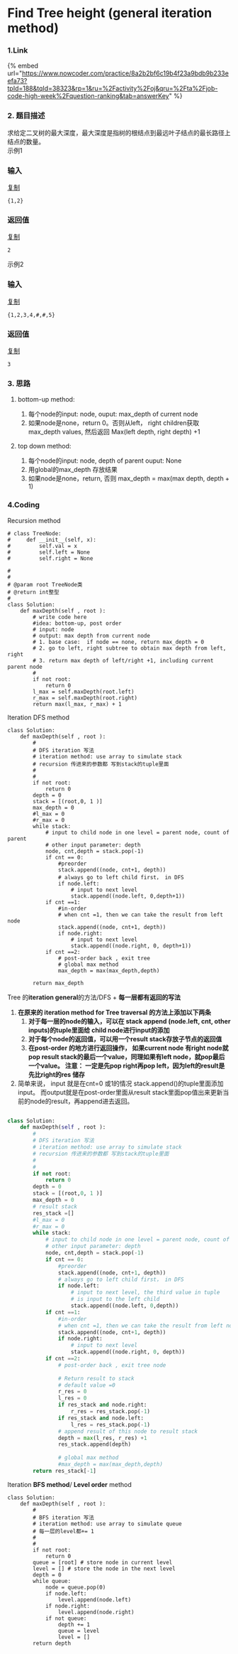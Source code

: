 # Find Tree height (general iteration method)



### 1.Link

{% embed url="https://www.nowcoder.com/practice/8a2b2bf6c19b4f23a9bdb9b233eefa73?tpId=188&tqId=38323&rp=1&ru=%2Factivity%2Foj&qru=%2Fta%2Fjob-code-high-week%2Fquestion-ranking&tab=answerKey" %}







### 2. 题目描述

求给定二叉树的最大深度，最大深度是指树的根结点到最远叶子结点的最长路径上结点的数量。\
示例1

### 输入

[复制](javascript:void\(0\);)

```
{1,2}
```

### 返回值

[复制](javascript:void\(0\);)

```
2
```

示例2

### 输入

[复制](javascript:void\(0\);)

```
{1,2,3,4,#,#,5}
```

### 返回值

[复制](javascript:void\(0\);)

```
3
```



### 3. 思路

1.  bottom-up method:

    1. 每个node的input: node,    ouput: max\_depth of current node
    2. 如果node是none，return 0。否则从left， right children获取 max\_depth values, 然后返回 Max(left depth, right depth) +1

    &#x20;
2. top down method:
   1. 每个node的input: node, depth of parent   ouput: None
   2. 用global的max\_depth 存放结果
   3. 如果node是none，return, 否则 max\_depth = max(max depth,  depth + 1)

### 4.Coding

Recursion method

```
# class TreeNode:
#     def __init__(self, x):
#         self.val = x
#         self.left = None
#         self.right = None

#
# 
# @param root TreeNode类 
# @return int整型
#
class Solution:
    def maxDepth(self , root ):
        # write code here
        #idea: bottom-up, post order 
        # input: node
        # output: max depth from current node
        # 1. base case:  if node == none, return max_depth = 0
        # 2. go to left, right subtree to obtain max depth from left, right
        # 3. return max depth of left/right +1, including current parent node
        #
        if not root:
            return 0
        l_max = self.maxDepth(root.left)
        r_max = self.maxDepth(root.right)
        return max(l_max, r_max) + 1

```



Iteration DFS method

```
class Solution:
    def maxDepth(self , root ):
        #
        # DFS iteration 写法
        # iteration method: use array to simulate stack
        # recursion 传进来的参数都 写到stack的tuple里面
        #
        #
        if not root:
            return 0
        depth = 0
        stack = [(root,0, 1 )]
        max_depth = 0
        #l_max = 0
        #r_max = 0
        while stack:
            # input to child node in one level = parent node, count of parent
            # other input parameter: depth
            node, cnt,depth = stack.pop(-1)
            if cnt == 0:
                #preorder
                stack.append((node, cnt+1, depth))
                # always go to left child first， in DFS
                if node.left:
                    # input to next level
                    stack.append((node.left, 0,depth+1))
            if cnt ==1:
                #in-order
                # when cnt =1, then we can take the result from left node
                stack.append((node, cnt+1, depth))
                if node.right:
                    # input to next level
                    stack.append((node.right, 0, depth+1))
            if cnt ==2:
                # post-order back , exit tree
                # global max method
                max_depth = max(max_depth,depth)
                
        return max_depth

```



Tree 的**iteration general**的方法/DFS + **每一层都有返回的写法**

1. **在原来的 iteration method for Tree traversal 的方法上添加以下两条**
   1. **对于每一层的node的输入，可以在 stack append (node.left, cnt,  other inputs)的tuple里面给 child node进行input的添加**
   2. **对于每个node的返回值，可以用一个result stack存放子节点的返回值**
   3. **在post-order 的地方进行返回操作， 如果current node 有right node就pop result stack的最后一个value，同理如果有left node，就pop最后一个value。 注意： 一定是先pop right再pop left，因为left的result是先比right的res 储存**
2. 简单来说， input 就是在cnt=0 或1的情况 stack.append()的tuple里面添加input。 而output就是在post-order里面从result stack里面pop值出来更新当前的node的result，再append进去返回。

```python

class Solution:
    def maxDepth(self , root ):
        #
        # DFS iteration 写法
        # iteration method: use array to simulate stack
        # recursion 传进来的参数都 写到stack的tuple里面
        #
        #
        if not root:
            return 0
        depth = 0
        stack = [(root,0, 1 )]
        max_depth = 0
        # result stack
        res_stack =[]
        #l_max = 0
        #r_max = 0
        while stack:
            # input to child node in one level = parent node, count of parent
            # other input parameter: depth
            node, cnt,depth = stack.pop(-1)
            if cnt == 0:
                #preorder
                stack.append((node, cnt+1, depth))
                # always go to left child first， in DFS
                if node.left:
                    # input to next level, the third value in tuple
                    # is input to the left child
                    stack.append((node.left, 0,depth))
            if cnt ==1:
                #in-order
                # when cnt =1, then we can take the result from left node
                stack.append((node, cnt+1, depth))
                if node.right:
                    # input to next level
                    stack.append((node.right, 0, depth))
            if cnt ==2:
                # post-order back , exit tree node
                
                # Return result to stack
                # default value =0
                r_res = 0
                l_res = 0
                if res_stack and node.right:
                    r_res = res_stack.pop(-1)
                if res_stack and node.left:
                    l_res = res_stack.pop(-1)
                # append result of this node to result stack
                depth = max(l_res, r_res) +1
                res_stack.append(depth)
                
                # global max method
                #max_depth = max(max_depth,depth)
        return res_stack[-1]
```





Iteration **BFS method**/ **Level order** method

```
class Solution:
    def maxDepth(self , root ):
        #
        # BFS iteration 写法
        # iteration method: use array to simulate queue
        # 每一层的level都+= 1
        #
        #
        if not root:
            return 0
        queue = [root] # store node in current level
        level = [] # store the node in the next level
        depth = 0
        while queue:
            node = queue.pop(0)
            if node.left:
                level.append(node.left)
            if node.right:
                level.append(node.right)
            if not queue:
                depth += 1
                queue = level
                level = []
        return depth

```



